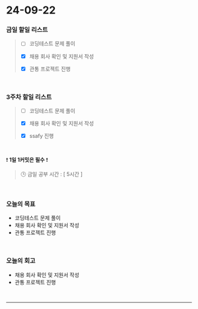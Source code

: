# 24-09-22
### 금일 할일 리스트
> - [ ] 코딩테스트 문제 풀이
>
> - [x] 채용 회사 확인 및 지원서 작성
>
> - [x] 관통 프로젝트 진행

<br/>

### 3주차 할일 리스트
> - [ ] 코딩테스트 문제 풀이
>
> - [x] 채용 회사 확인 및 지원서 작성
>
> - [x] ssafy 진행

<br/>

❗ **1일 1커밋은 필수** ❗
> 🕒 금일 공부 시간 : [ 5시간 ]

<br/>

### 오늘의 목표
- 코딩테스트 문제 풀이
- 채용 회사 확인 및 지원서 작성
- 관통 프로젝트 진행

<br>

### 오늘의 회고
- 채용 회사 확인 및 지원서 작성
- 관통 프로젝트 진행

<br/>

---
